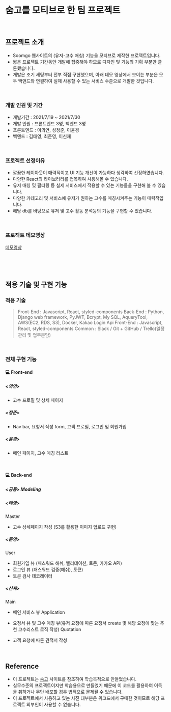 # 숨고를 모티브로 한 팀 프로젝트

​

## 프로젝트 소개

- Soomgo 웹사이트의 (유저-고수 매칭) 기능을 모티브로 제작한 프로젝트입니다.
- 짧은 프로젝트 기간동안 개발에 집중해야 하므로 디자인 및 기능의 기획 부분만 클론했습니다.
- 개발은 초기 세팅부터 전부 직접 구현했으며, 아래 데모 영상에서 보이는 부분은 모두 백앤드와 연결하여 실제 사용할 수 있는 서비스 수준으로 개발한 것입니다.

​

### 개발 인원 및 기간

- 개발기간 : 2021/7/19 ~ 2021/7/30
- 개발 인원 : 프론트엔드 3명, 백엔드 3명
- 프론트엔드 : 이의연, 성정준, 이윤경
- 백엔드 : 김태영, 최준영, 이신재

​

### 프로젝트 선정이유

- 깔끔한 레이아웃이 매력적이고 UI 기능 개선이 가능하다 생각하여 선정하였습니다.
- 다양한 React의 라이브러리를 접목하여 사용해볼 수 있습니다.
- 유저 매칭 및 필터링 등 실제 서비스에서 적용할 수 있는 기능들을 구현해 볼 수 있습니다.
- 다양한 카테고리 및 서비스에 유저가 원하는 고수를 매칭시켜주는 기능이 매력적입니다.
- 해당 db를 바탕으로 유저 및 고수 활동 분석등의 기능을 구현할 수 있습니다.

​

### 프로젝트 데모영상

[데모영상](https://youtu.be/X7PTkYqWxdk)

​

​

## 적용 기술 및 구현 기능

### 적용 기술

> Front-End : Javascript, React, styled-components 
> Back-End : Python, Django web framework,  PyJWT, Bcrypt, My SQL, AqueryTool, AWS(EC2, RDS, S3), Docker, Kakao Login Api
> Front-End : Javascript, React, styled-components 
> Common : Slack / Git + GitHub / Trello(일정관리 및 업무분담)

​

### 전체 구현 기능

#### 💻  Front-end

##### <의연>

- 고수 프로필 및 상세 페이지

##### <정준>

- Nav bar, 요청서 작성 form, 고객 프로필, 로그인 및 회원가입

##### <윤경>

- 메인 페이지, 고수 매칭 리스트

​


#### 💻  Back-end

##### <공통> Modeling

##### <태영>
Master
- 고수 상세페이지 작성 (S3를 활용한 이미지 업로드 구현)

##### <준영>
User
- 회원가입 뷰 (패스워드 해쉬, 벨리데이션, 토큰, 카카오 API)
- 로그인 뷰 (패스워드 검증(해쉬), 토큰)
- 토큰 검사 데코레이터

##### <신재>
Main 
- 메인 서비스 뷰
Application
- 요청서 뷰 및 고수 매칭 뷰(유저 요청에 따른 요청서 create 및 해당 요청에 맞는 추천 고수리스트 로직 작성)
Quotation
- 고객 요청에 따른 견적서 작성

  <br>

## Reference​

- 이 프로젝트는 [숨고](https://soomgo.com/) 사이트를 참조하여 학습목적으로 만들었습니다.
- 실무수준의 프로젝트이지만 학습용으로 만들었기 때문에 이 코드를 활용하여 이득을 취하거나 무단 배포할 경우 법적으로 문제될 수 있습니다.
- 이 프로젝트에서 사용하고 있는 사진 대부분은 위코드에서 구매한 것이므로 해당 프로젝트 외부인이 사용할 수 없습니다.
